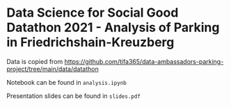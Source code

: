 # Data Science for Social Good Datathon 2021 - Analysis of Parking in Friedrichshain-Kreuzberg 

Data is copied from https://github.com/tifa365/data-ambassadors-parking-project/tree/main/data/datathon

Notebook can be found in `analysis.ipynb`

Presentation slides can be found in `slides.pdf`
